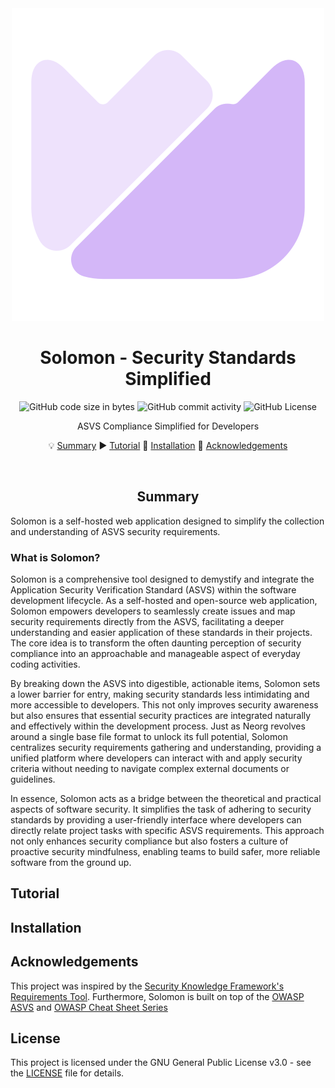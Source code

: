 <div align="center">

<img src="res/solomon.svg" />

# Solomon - Security Standards Simplified

![GitHub code size in bytes](https://img.shields.io/github/languages/code-size/tuffgniuz/solomon?style=for-the-badge&labelColor=%23181926&color=%23eed49f)
![GitHub commit activity](https://img.shields.io/github/commit-activity/m/tuffgniuz/solomon?style=for-the-badge&labelColor=%23181926&color=%23a6da95)
![GitHub License](https://img.shields.io/github/license/tuffgniuz/solomon?style=for-the-badge&labelColor=%23181926&color=%238bd5ca)

ASVS Compliance Simplified for Developers

💡 [Summary](#summary)
▶️  [Tutorial](https://youtube.com/tuffgniuz)
🔧 [Installation](#installation)
🚀 [Acknowledgements](#acknowledgements)

</div>

<br/>

<div align="center">

## Summary

</div>

Solomon is a self-hosted web application designed to simplify the collection and understanding of ASVS security requirements.

### What is Solomon?
Solomon is a comprehensive tool designed to demystify and integrate the Application Security Verification Standard (ASVS) within the software development lifecycle. As a self-hosted and open-source web application, Solomon empowers developers to seamlessly create issues and map security requirements directly from the ASVS, facilitating a deeper understanding and easier application of these standards in their projects. The core idea is to transform the often daunting perception of security compliance into an approachable and manageable aspect of everyday coding activities.

By breaking down the ASVS into digestible, actionable items, Solomon sets a lower barrier for entry, making security standards less intimidating and more accessible to developers. This not only improves security awareness but also ensures that essential security practices are integrated naturally and effectively within the development process. Just as Neorg revolves around a single base file format to unlock its full potential, Solomon centralizes security requirements gathering and understanding, providing a unified platform where developers can interact with and apply security criteria without needing to navigate complex external documents or guidelines.

In essence, Solomon acts as a bridge between the theoretical and practical aspects of software security. It simplifies the task of adhering to security standards by providing a user-friendly interface where developers can directly relate project tasks with specific ASVS requirements. This approach not only enhances security compliance but also fosters a culture of proactive security mindfulness, enabling teams to build safer, more reliable software from the ground up.

## Tutorial

## Installation

## Acknowledgements

This project was inspired by the [Security Knowledge Framework's Requirements Tool](https://github.com/Security-Knowledge-Framework/SKF-requirements-tool). Furthermore, Solomon is built on top of the [OWASP ASVS](https://github.com/OWASP/ASVS) and [OWASP Cheat Sheet Series](https://cheatsheetseries.owasp.org/)

## License

This project is licensed under the GNU General Public License v3.0 - see the [LICENSE](LICENSE) file for details.


